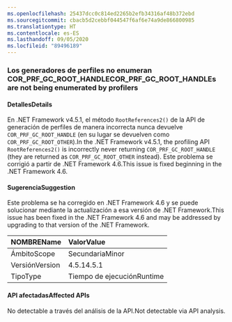 ```yaml
---
ms.openlocfilehash: 25437dcc0c814ed2265b2efb34316af48b372ebd
ms.sourcegitcommit: cbacb5d2cebbf044547f6af6e74a9de866800985
ms.translationtype: HT
ms.contentlocale: es-ES
ms.lasthandoff: 09/05/2020
ms.locfileid: "89496189"
---
```

### <a name="cor_prf_gc_root_handles-are-not-being-enumerated-by-profilers"></a><span data-ttu-id="29360-101">Los generadores de perfiles no enumeran COR_PRF_GC_ROOT_HANDLE</span><span class="sxs-lookup"><span data-stu-id="29360-101">COR_PRF_GC_ROOT_HANDLEs are not being enumerated by profilers</span></span>

#### <a name="details"></a><span data-ttu-id="29360-102">Detalles</span><span class="sxs-lookup"><span data-stu-id="29360-102">Details</span></span>

<span data-ttu-id="29360-103">En .NET Framework v4.5.1, el método <code>RootReferences2()</code> de la API de generación de perfiles de manera incorrecta nunca devuelve <code>COR_PRF_GC_ROOT_HANDLE</code> (en su lugar se devuelven como <code>COR_PRF_GC_ROOT_OTHER</code>).</span><span class="sxs-lookup"><span data-stu-id="29360-103">In the .NET Framework v4.5.1, the profiling API <code>RootReferences2()</code> is incorrectly never returning <code>COR_PRF_GC_ROOT_HANDLE</code> (they are returned as <code>COR_PRF_GC_ROOT_OTHER</code> instead).</span></span> <span data-ttu-id="29360-104">Este problema se corrigió a partir de .NET Framework 4.6.</span><span class="sxs-lookup"><span data-stu-id="29360-104">This issue is fixed beginning in the .NET Framework 4.6.</span></span>

#### <a name="suggestion"></a><span data-ttu-id="29360-105">Sugerencia</span><span class="sxs-lookup"><span data-stu-id="29360-105">Suggestion</span></span>

<span data-ttu-id="29360-106">Este problema se ha corregido en .NET Framework 4.6 y se puede solucionar mediante la actualización a esa versión de .NET Framework.</span><span class="sxs-lookup"><span data-stu-id="29360-106">This issue has been fixed in the .NET Framework 4.6 and may be addressed by upgrading to that version of the .NET Framework.</span></span>

| <span data-ttu-id="29360-107">NOMBRE</span><span class="sxs-lookup"><span data-stu-id="29360-107">Name</span></span>    | <span data-ttu-id="29360-108">Valor</span><span class="sxs-lookup"><span data-stu-id="29360-108">Value</span></span>       |
|:--------|:------------|
| <span data-ttu-id="29360-109">Ámbito</span><span class="sxs-lookup"><span data-stu-id="29360-109">Scope</span></span>   |<span data-ttu-id="29360-110">Secundaria</span><span class="sxs-lookup"><span data-stu-id="29360-110">Minor</span></span>|
|<span data-ttu-id="29360-111">Versión</span><span class="sxs-lookup"><span data-stu-id="29360-111">Version</span></span>|<span data-ttu-id="29360-112">4.5.1</span><span class="sxs-lookup"><span data-stu-id="29360-112">4.5.1</span></span>|
|<span data-ttu-id="29360-113">Tipo</span><span class="sxs-lookup"><span data-stu-id="29360-113">Type</span></span>|<span data-ttu-id="29360-114">Tiempo de ejecución</span><span class="sxs-lookup"><span data-stu-id="29360-114">Runtime</span></span>|

#### <a name="affected-apis"></a><span data-ttu-id="29360-115">API afectadas</span><span class="sxs-lookup"><span data-stu-id="29360-115">Affected APIs</span></span>

<span data-ttu-id="29360-116">No detectable a través del análisis de la API.</span><span class="sxs-lookup"><span data-stu-id="29360-116">Not detectable via API analysis.</span></span>

<!--

#### Affected APIs

Not detectable via API analysis.

-->
